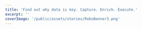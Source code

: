 ```yaml
---
title: 'Find out why data is key. Capture. Enrich. Execute.'
excerpt: ''
coverImage: '/public/assets/stories/RoboBanner3.png'
---
```


